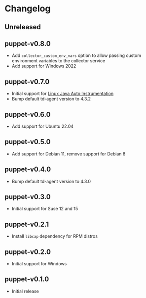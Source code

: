# Changelog

## Unreleased

## puppet-v0.8.0

- Add `collector_custom_env_vars` option to allow passing custom environment variables to the collector service
- Add support for Windows 2022

## puppet-v0.7.0

- Initial support for [Linux Java Auto Instrumentation](https://github.com/signalfx/splunk-otel-collector/tree/main/instrumentation)
- Bump default td-agent version to 4.3.2

## puppet-v0.6.0

- Add support for Ubuntu 22.04

## puppet-v0.5.0

- Add support for Debian 11, remove support for Debian 8

## puppet-v0.4.0

- Bump default td-agent version to 4.3.0

## puppet-v0.3.0

- Initial support for Suse 12 and 15

## puppet-v0.2.1

- Install `libcap` dependency for RPM distros

## puppet-v0.2.0

- Initial support for Windows

## puppet-v0.1.0

- Initial release
